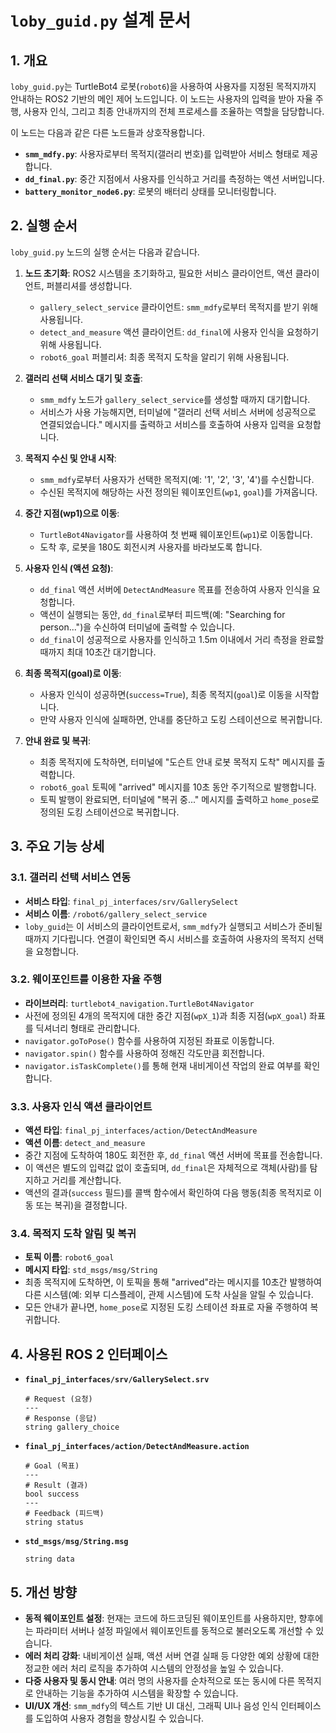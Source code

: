 
# `loby_guid.py` 설계 문서

## 1. 개요

`loby_guid.py`는 TurtleBot4 로봇(`robot6`)을 사용하여 사용자를 지정된 목적지까지 안내하는 ROS2 기반의 메인 제어 노드입니다. 이 노드는 사용자의 입력을 받아 자율 주행, 사용자 인식, 그리고 최종 안내까지의 전체 프로세스를 조율하는 역할을 담당합니다.

이 노드는 다음과 같은 다른 노드들과 상호작용합니다.

- **`smm_mdfy.py`**: 사용자로부터 목적지(갤러리 번호)를 입력받아 서비스 형태로 제공합니다.
- **`dd_final.py`**: 중간 지점에서 사용자를 인식하고 거리를 측정하는 액션 서버입니다.
- **`battery_monitor_node6.py`**: 로봇의 배터리 상태를 모니터링합니다.

## 2. 실행 순서

`loby_guid.py` 노드의 실행 순서는 다음과 같습니다.

1.  **노드 초기화**: ROS2 시스템을 초기화하고, 필요한 서비스 클라이언트, 액션 클라이언트, 퍼블리셔를 생성합니다.
    -   `gallery_select_service` 클라이언트: `smm_mdfy`로부터 목적지를 받기 위해 사용됩니다.
    -   `detect_and_measure` 액션 클라이언트: `dd_final`에 사용자 인식을 요청하기 위해 사용됩니다.
    -   `robot6_goal` 퍼블리셔: 최종 목적지 도착을 알리기 위해 사용됩니다.

2.  **갤러리 선택 서비스 대기 및 호출**:
    -   `smm_mdfy` 노드가 `gallery_select_service`를 생성할 때까지 대기합니다.
    -   서비스가 사용 가능해지면, 터미널에 "갤러리 선택 서비스 서버에 성공적으로 연결되었습니다." 메시지를 출력하고 서비스를 호출하여 사용자 입력을 요청합니다.

3.  **목적지 수신 및 안내 시작**:
    -   `smm_mdfy`로부터 사용자가 선택한 목적지(예: '1', '2', '3', '4')를 수신합니다.
    -   수신된 목적지에 해당하는 사전 정의된 웨이포인트(`wp1`, `goal`)를 가져옵니다.

4.  **중간 지점(wp1)으로 이동**:
    -   `TurtleBot4Navigator`를 사용하여 첫 번째 웨이포인트(`wp1`)로 이동합니다.
    -   도착 후, 로봇을 180도 회전시켜 사용자를 바라보도록 합니다.

5.  **사용자 인식 (액션 요청)**:
    -   `dd_final` 액션 서버에 `DetectAndMeasure` 목표를 전송하여 사용자 인식을 요청합니다.
    -   액션이 실행되는 동안, `dd_final`로부터 피드백(예: "Searching for person...")을 수신하여 터미널에 출력할 수 있습니다.
    -   `dd_final`이 성공적으로 사용자를 인식하고 1.5m 이내에서 거리 측정을 완료할 때까지 최대 10초간 대기합니다.

6.  **최종 목적지(goal)로 이동**:
    -   사용자 인식이 성공하면(`success=True`), 최종 목적지(`goal`)로 이동을 시작합니다.
    -   만약 사용자 인식에 실패하면, 안내를 중단하고 도킹 스테이션으로 복귀합니다.

7.  **안내 완료 및 복귀**:
    -   최종 목적지에 도착하면, 터미널에 "도슨트 안내 로봇 목적지 도착" 메시지를 출력합니다.
    -   `robot6_goal` 토픽에 "arrived" 메시지를 10초 동안 주기적으로 발행합니다.
    -   토픽 발행이 완료되면, 터미널에 "복귀 중..." 메시지를 출력하고 `home_pose`로 정의된 도킹 스테이션으로 복귀합니다.

## 3. 주요 기능 상세

### 3.1. 갤러리 선택 서비스 연동

-   **서비스 타입**: `final_pj_interfaces/srv/GallerySelect`
-   **서비스 이름**: `/robot6/gallery_select_service`
-   `loby_guid`는 이 서비스의 클라이언트로서, `smm_mdfy`가 실행되고 서비스가 준비될 때까지 기다립니다. 연결이 확인되면 즉시 서비스를 호출하여 사용자의 목적지 선택을 요청합니다.

### 3.2. 웨이포인트를 이용한 자율 주행

-   **라이브러리**: `turtlebot4_navigation.TurtleBot4Navigator`
-   사전에 정의된 4개의 목적지에 대한 중간 지점(`wpX_1`)과 최종 지점(`wpX_goal`) 좌표를 딕셔너리 형태로 관리합니다.
-   `navigator.goToPose()` 함수를 사용하여 지정된 좌표로 이동합니다.
-   `navigator.spin()` 함수를 사용하여 정해진 각도만큼 회전합니다.
-   `navigator.isTaskComplete()`를 통해 현재 내비게이션 작업의 완료 여부를 확인합니다.

### 3.3. 사용자 인식 액션 클라이언트

-   **액션 타입**: `final_pj_interfaces/action/DetectAndMeasure`
-   **액션 이름**: `detect_and_measure`
-   중간 지점에 도착하여 180도 회전한 후, `dd_final` 액션 서버에 목표를 전송합니다.
-   이 액션은 별도의 입력값 없이 호출되며, `dd_final`은 자체적으로 객체(사람)를 탐지하고 거리를 계산합니다.
-   액션의 결과(`success` 필드)를 콜백 함수에서 확인하여 다음 행동(최종 목적지로 이동 또는 복귀)을 결정합니다.

### 3.4. 목적지 도착 알림 및 복귀

-   **토픽 이름**: `robot6_goal`
-   **메시지 타입**: `std_msgs/msg/String`
-   최종 목적지에 도착하면, 이 토픽을 통해 "arrived"라는 메시지를 10초간 발행하여 다른 시스템(예: 외부 디스플레이, 관제 시스템)에 도착 사실을 알릴 수 있습니다.
-   모든 안내가 끝나면, `home_pose`로 지정된 도킹 스테이션 좌표로 자율 주행하여 복귀합니다.

## 4. 사용된 ROS 2 인터페이스

-   **`final_pj_interfaces/srv/GallerySelect.srv`**
    ```
    # Request (요청)
    ---
    # Response (응답)
    string gallery_choice
    ```
-   **`final_pj_interfaces/action/DetectAndMeasure.action`**
    ```
    # Goal (목표)
    ---
    # Result (결과)
    bool success
    ---
    # Feedback (피드백)
    string status
    ```
-   **`std_msgs/msg/String.msg`**
    ```
    string data
    ```

## 5. 개선 방향

-   **동적 웨이포인트 설정**: 현재는 코드에 하드코딩된 웨이포인트를 사용하지만, 향후에는 파라미터 서버나 설정 파일에서 웨이포인트를 동적으로 불러오도록 개선할 수 있습니다.
-   **에러 처리 강화**: 내비게이션 실패, 액션 서버 연결 실패 등 다양한 예외 상황에 대한 정교한 에러 처리 로직을 추가하여 시스템의 안정성을 높일 수 있습니다.
-   **다중 사용자 및 동시 안내**: 여러 명의 사용자를 순차적으로 또는 동시에 다른 목적지로 안내하는 기능을 추가하여 시스템을 확장할 수 있습니다.
-   **UI/UX 개선**: `smm_mdfy`의 텍스트 기반 UI 대신, 그래픽 UI나 음성 인식 인터페이스를 도입하여 사용자 경험을 향상시킬 수 있습니다.

